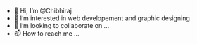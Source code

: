- 👋 Hi, I’m @Chibhiraj
- 👀 I’m interested in web developement and graphic designing
- 💞️ I’m looking to collaborate on ...
- 📫 How to reach me ...

<!---
Chibhiraj/Chibhiraj is a ✨ special ✨ repository because its `README.md` (this file) appears on your GitHub profile.
You can click the Preview link to take a look at your changes.
--->
